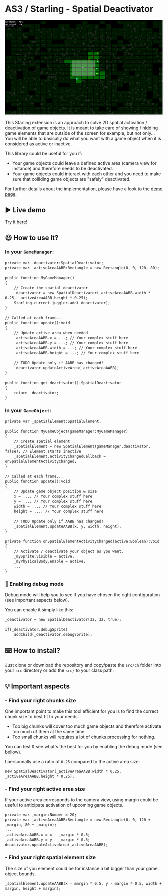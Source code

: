 # AS3 / Starling - Spatial Deactivator

![Missing picture](./doc/images/Spatial-Deactivator-Main.png "Starling - Spatial Deactivator")

This Starling extension is an approach to solve 2D spatial activation / deactivation of game objects. It is meant to take care of showing / hidding game elements that are outside of the screen for example, but not only...
You will be able to basically do what you want with a game object when it is considered as active or inactive.

This library could be useful for you if:	
- Your game objects could leave a defined active area (camera view for instance) and therefore needs to be deactivated.
- Your game objects could interact with each other and you need to make sure that colliding game objects are "safely" deactivated.

For further details about the implementation, please have a look to the [demo page](http://adolio.ch/projects/Starling-Spatial-Deactivator).

## ▶️ Live demo

Try it [here](http://adolio.ch/projects/Starling-Spatial-Deactivator)!

## 😃 How to use it?

### In your ```GameManager```:

```
private var _deactivator:SpatialDeactivator;
private var _activeAreaAABB:Rectangle = new Rectangle(0, 0, 120, 80);

public function MyGameManager()
{
	// Create the spatial deactivator
	_deactivator = new SpatialDeactivator(_activeAreaAABB.width * 0.25, _activeAreaAABB.height * 0.25);
	Starling.current.juggler.add(_deactivator);
}

// Called at each frame...
public function update():void
{
	// Update active area when needed
	_activeAreaAABB.x = ...; // Your complex stuff here
	_activeAreaAABB.y = ...; // Your complex stuff here
	_activeAreaAABB.width = ...; // Your complex stuff here
	_activeAreaAABB.height = ...; // Your complex stuff here
	
	// TODO Update only if AABB has changed!
	_deactivator.updateActiveArea(_activeAreaAABB);
}

public function get deactivator():SpatialDeactivator 
{
	return _deactivator;
}
```

### In your ```GameObject```:

```
private var _spatialElement:SpatialElement;

public function MyGameObject(gameManager:MyGameManager)
{
	// Create spatial element
	_spatialElement = new SpatialElement(gameManager.deactivator, false); // Element starts inactive
	_spatialElement.activityChangedCallback = onSpatialElementActivityChanged;
}

// Called at each frame...
public function update():void
{
	// Update game object position & size
	x = ...; // Your complex stuff here
	y = ...; // Your complex stuff here
	width = ...; // Your complex stuff here
	height = ...; // Your complex stuff here
	
	// TODO Update only if AABB has changed!
	_spatialElement.updateAABB(x, y, width, height);
}

private function onSpatialElementActivityChanged(active:Boolean):void
{
	// Activate / deactivate your object as you want.
	_mySprite.visible = active;
	_myPhysicalBody.enable = active;
	...
}
```

### 🐜 Enabling debug mode

Debug mode will help you to see if you have chosen the right configuration (see important aspects below).

You can enable it simply like this:

```
_deactivator = new SpatialDeactivator(32, 32, true);

if(_deactivator.debugSprite)
	addChild(_deactivator.debugSprite);
```

## ⌨️ How to install?

Just clone or download the repository and copy/paste the ```src/ch``` folder into your ```src``` directory or add the ```src/``` to your class path.


## 💡 Important aspects

### - Find your right chunks size

One important point to make this tool efficient for you is to find the correct chunk size to best fit to your needs.

- Too big chunks will cover too much game objects and therefore activate too much of them at the same time.
- Too small chunks will requires a lot of chunks processing for nothing.

You can test & see what's the best for you by enabling the debug mode (see bellow).

I personnally use a ratio of ```0.25``` compared to the active area size.

```
new SpatialDeactivator(_activeAreaAABB.width * 0.25, _activeAreaAABB.height * 0.25);
```

### - Find your right active area size

If your active area corresponds to the camera view, using margin could be useful to anticipate activation of upcoming game objects.

```
private var _margin:Number = 20;
private var _activeAreaAABB:Rectangle = new Rectangle(0, 0, 120 + _margin, 80 + _margin);
...
_activeAreaAABB.x = x - _margin * 0.5;
_activeAreaAABB.y = y - _margin * 0.5;
deactivator.updateActiveArea(_activeAreaAABB);
```

### - Find your right spatial element size

The size of you element could be for instance a bit bigger than your game object bounds.

```
_spatialElement.updateAABB(x - margin * 0.5, y - margin * 0.5, width + margin, height + margin);
```